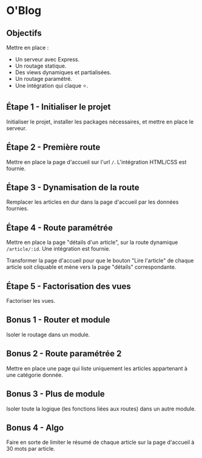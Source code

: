 # O'Blog


## Objectifs
Mettre en place :
- Un serveur avec Express.
- Un routage statique.
- Des views dynamiques et partialisées.
- Un routage paramétré.
- Une intégration qui claque :star:.



## Étape 1 - Initialiser le projet

Initialiser le projet, installer les packages nécessaires, et mettre en place le serveur.



## Étape 2 - Première route

Mettre en place la page d'accueil sur l'url `/`. L'intégration HTML/CSS est fournie.


## Étape 3 - Dynamisation de la route

Remplacer les articles en dur dans la page d'accueil par les données fournies.


## Étape 4 - Route paramétrée

Mettre en place la page "détails d'un article", sur la route dynamique `/article/:id`. Une intégration est fournie.

Transformer la page d'accueil pour que le bouton "Lire l'article" de chaque article soit cliquable et mène vers la page "détails" correspondante.


## Étape 5 - Factorisation des vues

Factoriser les vues.


## Bonus 1 - Router et module 

Isoler le routage dans un module.



## Bonus 2 - Route paramétrée 2

Mettre en place une page qui liste uniquement les articles appartenant à une catégorie donnée.

## Bonus 3 - Plus de module

Isoler toute la logique (les fonctions liées aux routes) dans un autre module.

## Bonus 4 - Algo

Faire en sorte de limiter le résumé de chaque article sur la page d'accueil à 30 mots par article.



